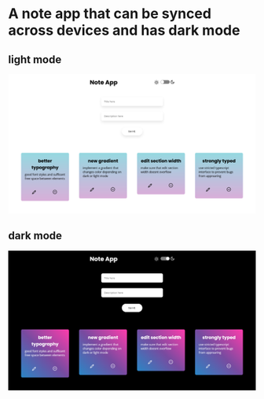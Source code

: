 # A note app that can be synced across devices and has dark mode

## light mode

![light mode](./lightnote.png)

## dark mode
![light mode](./darknote.png)
